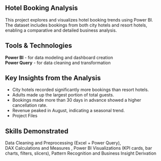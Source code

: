 ## Hotel Booking Analysis
This project explores and visualizes hotel booking trends using Power BI. The dataset includes bookings from both city hotels and resort hotels, enabling a comparative and detailed business analysis.

## Tools & Technologies
**Power BI** - for data modeling and dashboard creation  
**Power Query** - for data cleaning and transformation

## Key Insights from the Analysis
- City hotels recorded significantly more bookings than resort hotels.
- Adults made up the largest portion of total guests.
- Bookings made more than 30 days in advance showed a higher cancellation rate.
- Revenue peaked in August, indicating a seasonal trend.
- Project Files



## Skills Demonstrated
Data Cleaning and Preprocessing (Excel + Power Query),  
DAX Calculations and Measures ,
Power BI Visualizations (KPI cards, bar charts, filters, slicers), 
Pattern Recognition and Business Insight Derivation

